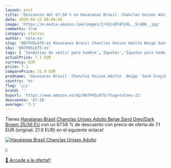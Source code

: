 ```yaml
---
layout: post
title: 'Descuento del 67.58 % en Havaianas Brasil  Chanclas Unisex Adulto'
date: 2020-04-12 08:04:43
image: 'https://m.media-amazon.com/images/I/41CxRl8Tz8L._SL400_.jpg'
comments: true
category: ofertas
author: 'tole.es'
slug: 'B07FH5L6T5-es Havaianas Brasil Chanclas Unisex Adulto Beige Sand...'
sku: 'B07FH5L6T5-es'
tags: [ 'Sandalias de vestir para hombre','Zapatos','Zapatos para hombre','Zapatos y complementos','chanclas', ]
actualPrice: 7.1 EUR
currency: EUR
price: 7.1
comparePrice: 21.9 EUR
prodname: 'Havaianas Brasil  Chanclas Unisex Adulto  Beige  Sand Grey/Dark Brown   35/36 EU'
country: 'es'
flag: '🇪🇸'
brand: ''
buyurl: 'https://www.amazon.es/dp/B07FH5L6T5/?tag=tolees-21'
descuento: '67.58'
average: '7.1'
---
```


Tienes [Havaianas Brasil  Chanclas Unisex Adulto  Beige  Sand Grey/Dark Brown   35/36 EU](https://www.amazon.es/dp/B07FH5L6T5/?tag=tolees-21) con un 67.58 % de descuento con precio de oferta de 7.1 EUR (original: 21.9 EUR) en el siguiente enlace!

[![Havaianas Brasil  Chanclas Unisex Adulto](https://m.media-amazon.com/images/I/41CxRl8Tz8L._SL400_.jpg)](https://www.amazon.es/dp/B07FH5L6T5/?tag=tolees-21)

ℹ️:


[🛒 Accede a la oferta!!](https://www.amazon.es/dp/B07FH5L6T5/?tag=tolees-21)
